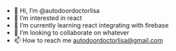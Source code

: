 - 👋 Hi, I’m @autodoordoctorlisa
- 👀 I’m interested in react
- 🌱 I’m currently learning react integrating with firebase
- 💞️ I’m looking to collaborate on whatever
- 📫 How to reach me autodoordoctorlisa@gmail.com

<!---
autodoordoctorlisa/autodoordoctorlisa is a ✨ special ✨ repository because its `README.md` (this file) appears on your GitHub profile.
You can click the Preview link to take a look at your changes.
--->
